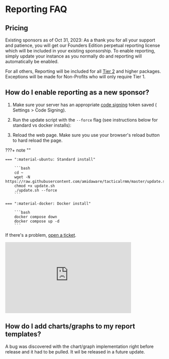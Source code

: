 # Reporting FAQ

## Pricing

Existing sponsors as of Oct 31, 2023: As a thank you for all your support and patience, you will get our Founders Edition perpetual reporting license which will be included in your existing sponsorship. To enable reporting, simply update your instance as you normally do and reporting will automatically be enabled.

For all others, Reporting will be included for all [Tier 2](../../../sponsor.md#sponsor-with-stripe-or-paypal) and higher packages. Exceptions will be made for Non-Profits who will only require Tier 1.

## How do I enable reporting as a new sponsor?

1. Make sure your server has an appropriate [code signing](../../../code_signing.md) token saved ( Settings > Code Signing).

2. Run the update script with the `--force` flag (see instructions below for standard vs docker installs):

3. Reload the web page. Make sure you use your browser's reload button to hard reload the page.

???+ note ""

    === ":material-ubuntu: Standard install"

        ```bash
        cd ~
        wget -N https://raw.githubusercontent.com/amidaware/tacticalrmm/master/update.sh
        chmod +x update.sh
        ./update.sh --force
        ```

    === ":material-docker: Docker install"

        ```bash
        docker compose down
        docker compose up -d
        ```

If there's a problem, [open a ticket](https://support.amidaware.com).

<div class="video-wrapper">
  <iframe width="400" height="225" src="https://www.youtube.com/embed/etXFk_bW1L8" frameborder="0" allowfullscreen></iframe>
</div>

## How do I add charts/graphs to my report templates?

A bug was discovered with the chart/graph implementation right before release and it had to be pulled. It wil be released in a future update.
